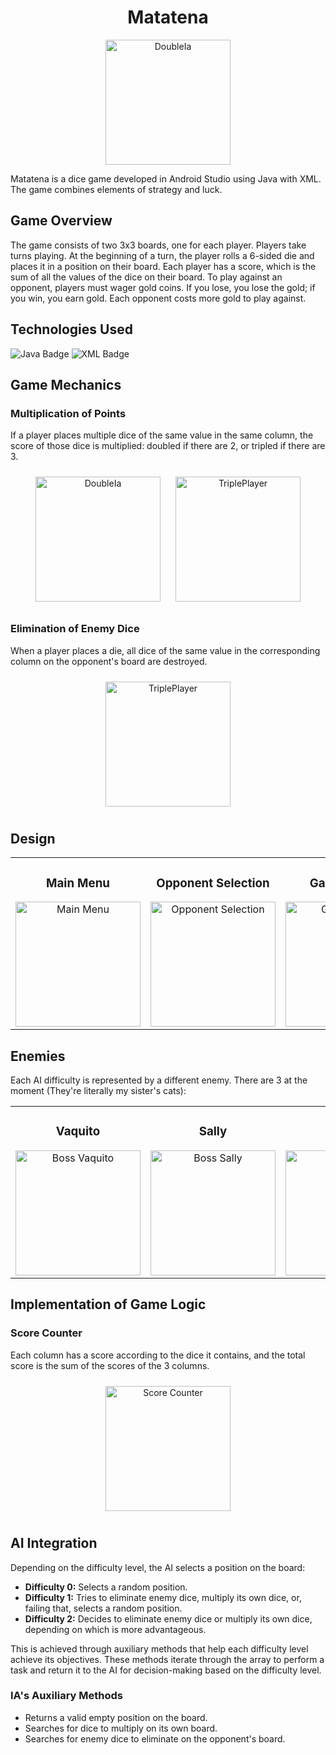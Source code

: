 <h1 align="center">Matatena</h1>

<div align="center">
  <img src="https://github.com/user-attachments/assets/583766e4-d6f3-466f-a9bd-ae06e3e3f9e8" width="200" alt="DoubleIa">
</div>

Matatena is a dice game developed in Android Studio using Java with XML. The game combines elements of strategy and luck.

## Game Overview

The game consists of two 3x3 boards, one for each player. Players take turns playing. At the beginning of a turn, the player rolls a 6-sided die and places it in a position on their board. Each player has a score, which is the sum of all the values of the dice on their board. To play against an opponent, players must wager gold coins. If you lose, you lose the gold; if you win, you earn gold. Each opponent costs more gold to play against.

## Technologies Used

  <img src="https://img.shields.io/badge/Java-007396.svg?style=for-the-badge&logo=java&logoColor=white" alt="Java Badge">
  <img src="https://img.shields.io/badge/XML-FF6600.svg?style=for-the-badge&logo=xml&logoColor=white" alt="XML Badge">


## Game Mechanics

### Multiplication of Points

If a player places multiple dice of the same value in the same column, the score of those dice is multiplied: doubled if there are 2, or tripled if there are 3.

<div align="center">
  <img src="https://github.com/user-attachments/assets/cf843b22-b51b-4182-8820-e1d60bbd5238" width="200" alt="DoubleIa" style="margin: 10px;">
  <img src="https://github.com/user-attachments/assets/d11f1ef4-5053-4852-b1fe-69d1cff1fe9c" width="200" alt="TriplePlayer" style="margin: 10px;">
</div>

### Elimination of Enemy Dice

When a player places a die, all dice of the same value in the corresponding column on the opponent's board are destroyed.

<div align="center">
  <img src="https://github.com/user-attachments/assets/d8f32bea-0137-4148-ae91-53a04e066a71" width="200" alt="TriplePlayer" style="margin: 10px;">
</div>

## Design

<div align="center">
  <table>
    <tr>
      <td align="center">
        <h3>Main Menu</h3>
        <img src="https://github.com/user-attachments/assets/71d87de4-a48c-4ff4-a45c-160cdee931a8" width="200" alt="Main Menu">
      </td>
      <td align="center">
        <h3>Opponent Selection</h3>
        <img src="https://github.com/user-attachments/assets/a73fb041-a961-4fdd-ad29-63aa60c7eb5b" width="200" alt="Opponent Selection">
      </td>
      <td align="center">
        <h3>Game Screen</h3>
        <img src="https://github.com/user-attachments/assets/4d1891c7-2cc0-4ee0-9895-a5d67837fffa" width="200" alt="Game Screen">
      </td>
    </tr>
  </table>
</div>

## Enemies
Each AI difficulty is represented by a different enemy. There are 3 at the moment (They're literally my sister's cats):

<div align="center">
  <table>
    <tr>
      <td align="center">
        <h3>Vaquito</h3>
        <img src="https://github.com/user-attachments/assets/d7dbfa44-df73-4507-9bef-bfc32e070802" width="200" alt="Boss Vaquito">
      </td>
      <td align="center">
        <h3>Sally</h3>
        <img src="https://github.com/user-attachments/assets/b00a2b9e-f6e3-4039-9115-23cf1ee3f62b" width="200" alt="Boss Sally">
      </td>
      <td align="center">
        <h3>Pi</h3>
        <img src="https://github.com/user-attachments/assets/67cb0194-dfd0-4f0f-85d4-2c17308bd77e" width="200" alt="Boss Pi">
      </td>
    </tr>
  </table>
</div>

## Implementation of Game Logic

### Score Counter

Each column has a score according to the dice it contains, and the total score is the sum of the scores of the 3 columns.

<div align="center">
  <img src="https://github.com/user-attachments/assets/3b6e1b70-069f-4813-893f-9c2be299c629" width="200" alt="Score Counter" style="margin: 10px;">
</div>

## AI Integration

Depending on the difficulty level, the AI selects a position on the board:

- **Difficulty 0:** Selects a random position.
- **Difficulty 1:** Tries to eliminate enemy dice, multiply its own dice, or, failing that, selects a random position.
- **Difficulty 2:** Decides to eliminate enemy dice or multiply its own dice, depending on which is more advantageous.

This is achieved through auxiliary methods that help each difficulty level achieve its objectives. These methods iterate through the array to perform a task and return it to the AI for decision-making based on the difficulty level.

### IA's Auxiliary Methods

- Returns a valid empty position on the board.
- Searches for dice to multiply on its own board.
- Searches for enemy dice to eliminate on the opponent's board.
